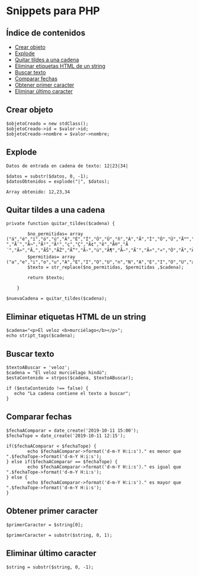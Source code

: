 # Snippets para PHP

## Índice de contenidos

- [Crear objeto](#crear-objeto)
- [Explode](#Explode)
- [Quitar tildes a una cadena](#quitar-tildes-a-una-cadena)
- [Eliminar etiquetas HTML de un string](#eliminar-etiquetas-html-de-un-string)
- [Buscar texto](#buscar-texto)
- [Comparar fechas](#comparar-fechas)
- [Obtener primer caracter](#obtener-primer-caracter)
- [Eliminar último caracter](#eliminar-ultimo-caracter)

## Crear objeto

```
$objetoCreado = new stdClass();
$objetoCreado->id = $valor->id;
$objetoCreado->nombre = $valor->nombre;
```

## Explode

```
Datos de entrada en cadena de texto: 12|23|34|

$datos = substr($datos, 0, -1);
$datosObtenidos = explode("|", $datos);

Array obtenido: 12,23,34
```

## Quitar tildes a una cadena

```
private function quitar_tildes($cadena) {
        
        $no_permitidas= array ("á","é","í","ó","ú","Á","É","Í","Ó","Ú","ñ","À","Ã","Ì","Ò","Ù","Ã™","Ã ","Ã¨","Ã¬","Ã²","Ã¹","ç","Ç","Ã¢","ê","Ã®","Ã´","Ã»","Ã‚","ÃŠ","ÃŽ","Ã”","Ã›","ü","Ã¶","Ã–","Ã¯","Ã¤","«","Ò","Ã","Ã„","Ã‹");
        $permitidas= array ("a","e","i","o","u","A","E","I","O","U","n","N","A","E","I","O","U","a","e","i","o","u","c","C","a","e","i","o","u","A","E","I","O","U","u","o","O","i","a","e","U","I","A","E");
        $texto = str_replace($no_permitidas, $permitidas ,$cadena);
        
        return $texto;
        
    }

$nuevaCadena = quitar_tildes($cadena);
```

## Eliminar etiquetas HTML de un string

```
$cadena="<p>El veloz <b>murciélago</b></p>";
echo stript_tags($cadena);
```

## Buscar texto

```
$textoABuscar = 'veloz';
$cadena = "El veloz murciélago hindú";
$estaContenido = strpos($cadena, $textoABuscar);

if ($estaContenido !== false) {
   echo "La cadena contiene el texto a buscar";
}
```

## Comparar fechas

```
$fechaAComparar = date_create('2019-10-11 15:00');
$fechaTope = date_create('2019-10-11 12:15');

if($fechaAComparar < $fechaTope) {
        echo $fechaAComparar->format('d-m-Y H:i:s')." es menor que ".$fechaTope->format('d-m-Y H:i:s');
} else if($fechaAComparar == $fechaTope) {
        echo $fechaAComparar->format('d-m-Y H:i:s')." es igual que ".$fechaTope->format('d-m-Y H:i:s');
} else {
        echo $fechaAComparar->format('d-m-Y H:i:s')." es mayor que ".$fechaTope->format('d-m-Y H:i:s');
}
```

## Obtener primer caracter

```
$primerCaracter = $string[0];

$primerCaracter = substr($string, 0, 1);
```

## Eliminar último caracter

```
$string = substr($string, 0, -1);
```
